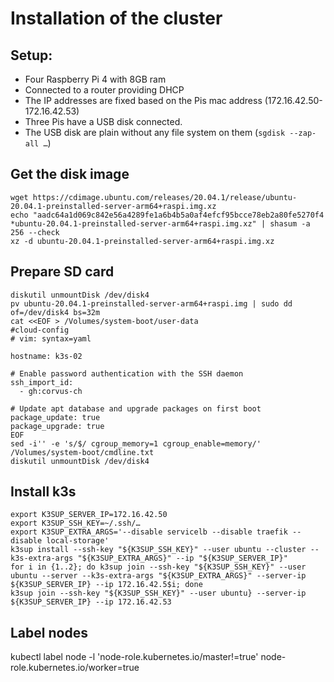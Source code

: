# Installation of the cluster

## Setup:

* Four Raspberry Pi 4 with 8GB ram
* Connected to a router providing DHCP
* The IP addresses are fixed based on the Pis mac address (172.16.42.50-172.16.42.53)
* Three Pis have a USB disk connected.
* The USB disk are plain without any file system on them (`sgdisk --zap-all …`)

## Get the disk image

    wget https://cdimage.ubuntu.com/releases/20.04.1/release/ubuntu-20.04.1-preinstalled-server-arm64+raspi.img.xz
    echo "aadc64a1d069c842e56a4289fe1a6b4b5a0af4efcf95bcce78eb2a80fe5270f4 *ubuntu-20.04.1-preinstalled-server-arm64+raspi.img.xz" | shasum -a 256 --check
    xz -d ubuntu-20.04.1-preinstalled-server-arm64+raspi.img.xz

## Prepare SD card

    diskutil unmountDisk /dev/disk4
    pv ubuntu-20.04.1-preinstalled-server-arm64+raspi.img | sudo dd of=/dev/disk4 bs=32m
    cat <<EOF > /Volumes/system-boot/user-data
    #cloud-config
    # vim: syntax=yaml

    hostname: k3s-02

    # Enable password authentication with the SSH daemon
    ssh_import_id:
      - gh:corvus-ch

    # Update apt database and upgrade packages on first boot
    package_update: true
    package_upgrade: true
    EOF
    sed -i'' -e 's/$/ cgroup_memory=1 cgroup_enable=memory/' /Volumes/system-boot/cmdline.txt
    diskutil unmountDisk /dev/disk4

## Install k3s

    export K3SUP_SERVER_IP=172.16.42.50
    export K3SUP_SSH_KEY=~/.ssh/…
    export K3SUP_EXTRA_ARGS='--disable servicelb --disable traefik --disable local-storage'
    k3sup install --ssh-key "${K3SUP_SSH_KEY}" --user ubuntu --cluster --k3s-extra-args "${K3SUP_EXTRA_ARGS}" --ip "${K3SUP_SERVER_IP}"
    for i in {1..2}; do k3sup join --ssh-key "${K3SUP_SSH_KEY}" --user ubuntu --server --k3s-extra-args "${K3SUP_EXTRA_ARGS}" --server-ip ${K3SUP_SERVER_IP} --ip 172.16.42.5$i; done
    k3sup join --ssh-key "${K3SUP_SSH_KEY}" --user ubuntu} --server-ip ${K3SUP_SERVER_IP} --ip 172.16.42.53

## Label nodes

   kubectl label node -l 'node-role.kubernetes.io/master!=true' node-role.kubernetes.io/worker=true
